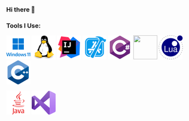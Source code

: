 ### Hi there 👋

### Tools I Use: 
<!-- Row One -->
<img src="https://raw.githubusercontent.com/devicons/devicon/master/icons/windows11/windows11-original-wordmark.svg" width="64" height="64"/>  <img src="https://raw.githubusercontent.com/devicons/devicon/master/icons/linux/linux-original.svg" width="64" height="64"/> <img src="https://github.com/devicons/devicon/blob/master/icons/intellij/intellij-original.svg" width="64" height="64"/> <img src="https://github.com/devicons/devicon/blob/master/icons/xcode/xcode-plain.svg" width="64" height="64"/> <img src="https://github.com/devicons/devicon/blob/master/icons/csharp/csharp-original.svg" width="64" height="64"/> <img src="https://upload.wikimedia.org/wikipedia/commons/thumb/4/48/Chocolatey_icon.svg/1024px-Chocolatey_icon.svg.png" width="64" height="64"/> <img src="https://github.com/devicons/devicon/blob/master/icons/lua/lua-original.svg" width="64" height="64"/> <img src="https://github.com/devicons/devicon/blob/master/icons/cplusplus/cplusplus-original.svg" width="64" height="64"/>
<!-- Row Two -->
<img src="https://github.com/devicons/devicon/blob/master/icons/java/java-plain-wordmark.svg" width=64 height=64/> <img src="https://github.com/devicons/devicon/blob/master/icons/visualstudio/visualstudio-original.svg" width="64" height="64"/>
